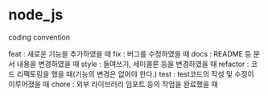 # node_js

coding convention

feat : 새로운 기능을 추가하였을 때
fix : 버그를 수정하였을 때
docs : README 등 문서 내용을 변경하였을 때
style : 들여쓰기, 세미콜론 등을 변경하였을 때
refactor : 코드 리팩토링을 했을 때(기능의 변경은 없어야 한다.)
test : test코드의 작성 및 수정이 이루어졌을 때
chore : 외부 라이브러리 임포트 등의 작업을 완료했을 때
